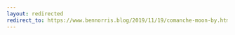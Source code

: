 ```yaml
---
layout: redirected
redirect_to: https://www.bennorris.blog/2019/11/19/comanche-moon-by.html
---
```


